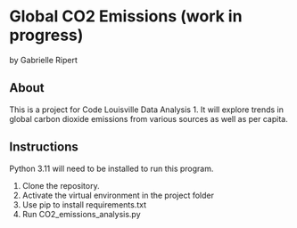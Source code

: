 # Global CO2 Emissions (work in progress)
by Gabrielle Ripert

## About
This is a project for Code Louisville Data Analysis 1. It will explore trends in global carbon dioxide emissions from various sources as well as per capita. 

## Instructions
Python 3.11 will need to be installed to run this program.

1. Clone the repository.
2. Activate the virtual environment in the project folder
3. Use pip to install requirements.txt
4. Run CO2_emissions_analysis.py
